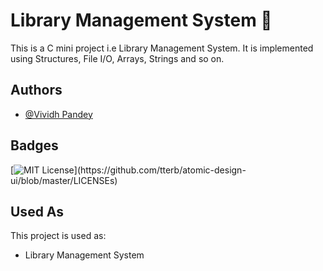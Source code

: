 
# Library Management System 🚀

This is a C mini project i.e Library Management System. It is implemented using Structures, File I/O, Arrays, Strings and so on.


## Authors

- [@Vividh Pandey](https://www.github.com/vividh095)


## Badges


[![MIT License](https://img.shields.io/apm/l/atomic-design-ui.svg?)](https://github.com/tterb/atomic-design-ui/blob/master/LICENSEs)

## Used As

This project is used as:

- Library Management System


